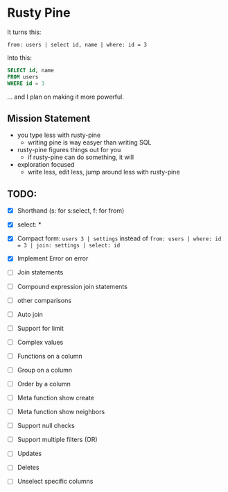 Rusty Pine
==========

It turns this:
```
from: users | select id, name | where: id = 3
```
Into this:
```sql
SELECT id, name
FROM users
WHERE id = 3
```

... and I plan on making it more powerful.


Mission Statement
-----------------

* you type less with rusty-pine
    - writing pine is way easyer than writing SQL
* rusty-pine figures things out for you
    - if rusty-pine can do something, it will
* exploration focused
    - write less, edit less, jump around less with rusty-pine



TODO:
-----
- [x] Shorthand (s: for s:select, f: for from)
- [x] select: *
- [x] Compact form:
    `users 3 | settings` instead of `from: users | where: id = 3 | join: settings | select: id`
- [x] Implement Error on error
- [ ] Join statements
- [ ] Compound expression join statements
- [ ] other comparisons
- [ ] Auto join
- [ ] Support for limit
- [ ] Complex values
- [ ] Functions on a column
- [ ] Group on a column
- [ ] Order by a column
- [ ] Meta function show create
- [ ] Meta function show neighbors
- [ ] Support null checks
- [ ] Support multiple filters (OR)
- [ ] Updates
- [ ] Deletes
- [ ] Unselect specific columns

